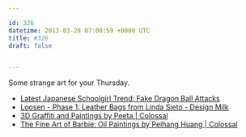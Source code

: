 ```yaml
---

id: 326
datetime: 2013-03-28 07:00:59 +0000 UTC
title: #326
draft: false


---
```


Some strange art for your Thursday. 

 
 * [Latest Japanese Schoolgirl Trend: Fake Dragon Ball Attacks](http://kotaku.com/latest-japanese-schoolgirl-trend-fake-dragon-ball-atta-460482170)
 * [Loosen - Phase 1: Leather Bags from Linda Sieto - Design Milk](http://design-milk.com/loosen-phase-1-leather-bags-from-linda-sieto/)
 * [3D Graffiti and Paintings by Peeta | Colossal](http://www.thisiscolossal.com/2013/03/3d-graffiti-and-paintings-by-peeta/)
 * [The Fine Art of Barbie: Oil Paintings by Peihang Huang | Colossal](http://www.thisiscolossal.com/2012/02/the-fine-art-of-barbie-oil-paintings-by-peihang-huang/)


